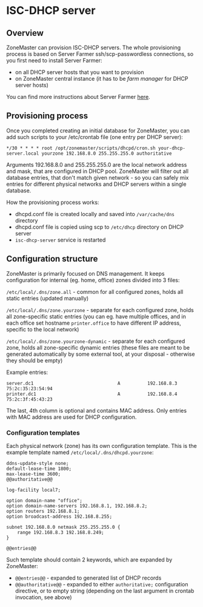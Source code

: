 # ISC-DHCP server

## Overview

ZoneMaster can provision ISC-DHCP servers. The whole provisioning process is based on Server Farmer ssh/scp-passwordless connections, so you first need to install Server Farmer:

- on all DHCP server hosts that you want to provision
- on ZoneMaster central instance (it has to be *farm manager* for DHCP server hosts)

You can find more instructions about Server Farmer [here](http://serverfarmer.org/getting-started.html).

## Provisioning process

Once you completed creating an initial database for ZoneMaster, you can add such scripts to your /etc/crontab file (one entry per DHCP server):

```
*/30 * * * * root /opt/zonemaster/scripts/dhcpd/cron.sh your-dhcp-server.local yourzone 192.168.8.0 255.255.255.0 authoritative
```

Arguments 192.168.8.0 and 255.255.255.0 are the local network address and mask, that are configured in DHCP pool. ZoneMaster will filter out all database entries, that don't match given network - so you can safely mix entries for different physical networks and DHCP servers within a single database.

How the provisioning process works:

- dhcpd.conf file is created locally and saved into `/var/cache/dns` directory
- dhcpd.conf file is copied using scp to `/etc/dhcp` directory on DHCP server
- `isc-dhcp-server` service is restarted

## Configuration structure

ZoneMaster is primarily focused on DNS management. It keeps configuration for internal (eg. home, office) zones divided into 3 files:

`/etc/local/.dns/zone.all` - common for all configured zones, holds all static entries (updated manually)

`/etc/local/.dns/zone.yourzone` - separate for each configured zone, holds all zone-specific static entries (you can eg. have multiple offices, and in each office set hostname `printer.office` to have different IP address, specific to the local network)

`/etc/local/.dns/zone.yourzone-dynamic` - separate for each configured zone, holds all zone-specific dynamic entries (these files are meant to be generated automatically by some external tool, at your disposal - otherwise they should be empty)

Example entries:

```
server.dc1                               A          192.168.8.3       75:2c:35:23:54:94
printer.dc1                              A          192.168.8.4       75:2c:3f:45:43:23
```

The last, 4th column is optional and contains MAC address. Only entries with MAC address are used for DHCP configuration.

### Configuration templates

Each physical network (zone) has its own configuration template. This is the example template named `/etc/local/.dns/dhcpd.yourzone`:

```
ddns-update-style none;
default-lease-time 1800;
max-lease-time 3600;
@@authoritative@@

log-facility local7;

option domain-name "office";
option domain-name-servers 192.168.8.1, 192.168.8.2;
option routers 192.168.8.1;
option broadcast-address 192.168.8.255;

subnet 192.168.8.0 netmask 255.255.255.0 {
    range 192.168.8.3 192.168.8.249;
}

@@entries@@
```

Such template should contain 2 keywords, which are expanded by ZoneMaster:

- `@@entries@@` - expanded to generated list of DHCP records
- `@@authoritative@@` - expanded to either `authoritative;` configuration directive, or to empty string (depending on the last argument in crontab invocation, see above)
